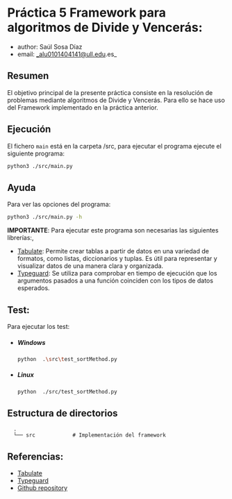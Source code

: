 # Práctica 5 Framework para algoritmos de Divide y Vencerás: 
* author: Saúl Sosa Díaz
* email: _alu0101404141@ull.edu.es_

## Resumen
El objetivo principal de la presente práctica consiste en la resolución de problemas mediante algoritmos de Divide y Vencerás. 
Para ello se hace uso del Framework implementado en la práctica anterior.

## Ejecución
El fichero `main` está en la carpeta /src, para ejecutar el programa ejecute el siguiente programa:
```BASH
python3 ./src/main.py
```

## Ayuda
Para ver las opciones del programa:
```BASH
python3 ./src/main.py -h
```

**IMPORTANTE**: Para ejecutar este programa son necesarias las siguientes librerías:,
* [Tabulate](https://pypi.org/project/tabulate/): Permite crear tablas a partir de datos en una variedad de formatos, como listas, diccionarios y tuplas. Es útil para representar y visualizar datos de una manera clara y organizada.
* [Typeguard](https://pypi.org/project/typeguard/): Se utiliza para comprobar en tiempo de ejecución que los argumentos pasados a una función coinciden con los tipos de datos esperados.

## Test:
  Para ejecutar los test:
  * ##### Windows
    ```BASH
    python  .\src\test_sortMethod.py
    ```
  * ##### Linux
    ```BASH
    python  ./src/test_sortMethod.py
    ```

## Estructura de directorios
```
  .
  └── src            # Implementación del framework
```

## Referencias:
* [Tabulate](https://pypi.org/project/tabulate/)
* [Typeguard](https://pypi.org/project/typeguard/)
* [Github repository](https://github.com/Saul-Sosa-Diaz/Diseno-y-analisis-de-algoritmos.git)


[Python website]: <https://www.python.org/downloads/>
